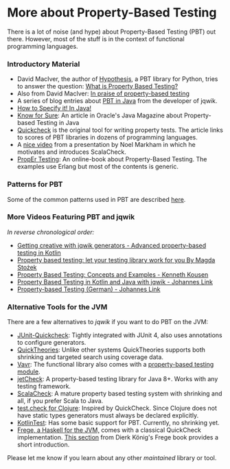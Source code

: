 # More about Property-Based Testing

There is a lot of noise (and hype) about Property-Based Testing (PBT) out there.
However, most of the stuff is in the context of functional programming languages.

### Introductory Material

- David MacIver, the author of [Hypothesis](https://hypothesis.works/), a PBT library for Python, 
  tries to answer the question: 
  [What is Property Based Testing?](https://hypothesis.works/articles/what-is-property-based-testing/)
- Also from David MacIver: [In praise of property-based testing](https://increment.com/testing/in-praise-of-property-based-testing/)
- A series of blog entries about 
  [PBT in Java](https://blog.johanneslink.net/2018/03/24/property-based-testing-in-java-introduction/)
  from the developer of jqwik.
- [How to Specify it! In Java!](https://johanneslink.net/how-to-specify-it/)
- [Know for Sure](https://blogs.oracle.com/javamagazine/know-for-sure-with-property-based-testing): 
  An article in Oracle's Java Magazine about Property-based Testing in Java
- [Quickcheck](https://en.wikipedia.org/wiki/QuickCheck) is the original tool for writing property tests.
  The article links to scores of PBT libraries in dozens of programming languages.
- A [nice video](https://www.youtube.com/watch?v=fltD7yrHbUA) from a presentation by Noel Markham
  in which he motivates and introduces ScalaCheck.
- [PropEr Testing](http://propertesting.com/): An online-book about Property-Based Testing.
  The examples use Erlang but most of the contents is generic.

### Patterns for PBT

Some of the common patterns used in PBT are described 
[here](http://blog.ssanj.net/posts/2016-06-26-property-based-testing-patterns.html).


### More Videos Featuring PBT and jqwik

_In reverse chronological order:_

- [Getting creative with jqwik generators - Advanced property-based testing in Kotlin](https://www.youtube.com/watch?v=mLpVw0h-hE4)
- [Property based testing: let your testing library work for you By Magda Stożek](https://www.youtube.com/watch?v=0NBy4IcSJcA)
- [Property Based Testing: Concepts and Examples - Kenneth Kousen](https://www.youtube.com/watch?v=TWxI5FXAae0)
- [Property Based Testing in Kotlin and Java with jqwik - Johannes Link](https://www.youtube.com/watch?v=dPhZIo27fYE)
- [Property-based Testing (German) - Johannes Link](https://www.youtube.com/watch?v=O5gO0dNfsGs)


### Alternative Tools for the JVM

There are a few alternatives to _jqwik_ if you want to do PBT on the JVM:

- [JUnit-Quickcheck](http://pholser.github.io/junit-quickcheck): 
  Tightly integrated with JUnit 4, also uses annotations to configure generators.
- [QuickTheories](https://github.com/ncredinburgh/QuickTheories):
  Unlike other systems QuickTheories supports both shrinking and targeted search using coverage data.
- [Vavr](http://www.vavr.io/): The functional library also comes with a 
  [property-based testing module](https://github.com/vavr-io/vavr-test).
- [jetCheck](https://github.com/JetBrains/jetCheck): A property-based testing library for Java 8+. 
  Works with any testing framework.
- [ScalaCheck](http://www.scalacheck.org/): A mature property based testing system with shrinking and all, 
  if you prefer Scala to Java.
- [test.check for Clojure](https://github.com/clojure/test.check): Inspired by QuickCheck. Since Clojure
  does not have static types generators must always be declared explicitly.
- [KotlinTest](https://github.com/kotlintest/kotlintest): Has some basic support for PBT. 
  Currently, no shrinking yet.
- [Frege, a Haskell for the JVM,](https://github.com/Frege/frege)
  comes with a classical QuickCheck implementation.
  [This section](https://dierk.gitbooks.io/fregegoodness/content/src/docs/asciidoc/qc_property.html)
  from Dierk König's Frege book provides a short introduction.

  
Please let me know if you learn about any other _maintained_ library or tool.
